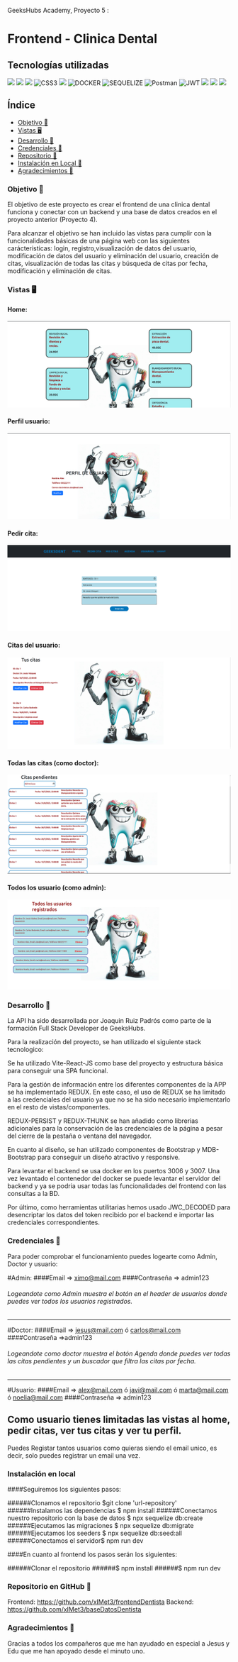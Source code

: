 GeeksHubs Academy, Proyecto 5 :
# Frontend - Clinica Dental

## Tecnologías utilizadas
<img src="https://camo.githubusercontent.com/268ac512e333b69600eb9773a8f80b7a251f4d6149642a50a551d4798183d621/68747470733a2f2f696d672e736869656c64732e696f2f62616467652f52656163742d3230323332413f7374796c653d666f722d7468652d6261646765266c6f676f3d7265616374266c6f676f436f6c6f723d363144414642" data-canonical-src="https://img.shields.io/badge/React-20232A?style=for-the-badge&amp;logo=react&amp;logoColor=61DAFB" style="max-width: 100%;"> <img src="https://user-images.githubusercontent.com/121863208/227808568-89a147ae-a047-4b1c-8065-9de44bd9bcb2.svg" style="max-width: 100%;"> <img src="https://camo.githubusercontent.com/ecd0d6fc3da2be7f3a92b0a5bb2d8a5ed5a97fba21dc59ae638caa548d79d88d/68747470733a2f2f696d672e736869656c64732e696f2f62616467652f6a61766173636970742d4546443831443f7374796c653d666f722d7468652d6261646765266c6f676f3d6a617661736372697074266c6f676f436f6c6f723d626c61636b" data-canonical-src="https://img.shields.io/badge/javascipt-EFD81D?style=for-the-badge&amp;logo=javascript&amp;logoColor=black" style="max-width: 100%;"> <img src="https://camo.githubusercontent.com/e6b67b27998fca3bccf4c0ee479fc8f9de09d91f389cccfbe6cb1e29c10cfbd7/68747470733a2f2f696d672e736869656c64732e696f2f62616467652f637373332d2532333135373242362e7376673f7374796c653d666f722d7468652d6261646765266c6f676f3d63737333266c6f676f436f6c6f723d7768697465" alt="CSS3" style="max-width: 100%;"> <img src="https://user-images.githubusercontent.com/121863208/227808650-2ae0204a-1c59-4789-bfa9-3f16b24b737d.svg" style="max-width: 100%;"> <img src="https://camo.githubusercontent.com/b184cf7adbab9f5464e80c0f5dd32c85393f6248499a57d743e619f4214391c4/68747470733a2f2f696d672e736869656c64732e696f2f62616467652f646f636b65722d3234393645443f7374796c653d666f722d7468652d6261646765266c6f676f3d646f636b6572266c6f676f436f6c6f723d7768697465" alt="DOCKER" data-canonical-src="https://img.shields.io/badge/docker-2496ED?style=for-the-badge&amp;logo=docker&amp;logoColor=white" style="max-width: 100%;">  <img src="https://camo.githubusercontent.com/c0303b8bf28065067be013ecbfa1447392b6d328a38362de9beb6d14f810544f/68747470733a2f2f696d672e736869656c64732e696f2f62616467652f73657175656c697a652d3343373643333f7374796c653d666f722d7468652d6261646765266c6f676f3d73657175656c697a65266c6f676f436f6c6f723d7768697465" alt="SEQUELIZE" data-canonical-src="https://img.shields.io/badge/sequelize-3C76C3?style=for-the-badge&amp;logo=sequelize&amp;logoColor=white" style="max-width: 100%;"> <img src="https://camo.githubusercontent.com/3f0e26b0951bab845a1bb9a7198ecca0da272e462921b6edd85879f3673b6927/68747470733a2f2f696d672e736869656c64732e696f2f62616467652f506f73746d616e2d4646364333373f7374796c653d666f722d7468652d6261646765266c6f676f3d706f73746d616e266c6f676f436f6c6f723d7768697465" alt="Postman" data-canonical-src="https://img.shields.io/badge/Postman-FF6C37?style=for-the-badge&amp;logo=postman&amp;logoColor=white" style="max-width: 100%;"> <img src="https://camo.githubusercontent.com/4590c0af4aeb1b75233885f86e80c1da8cb2afd401173a40e41370f5cad5db20/68747470733a2f2f696d672e736869656c64732e696f2f62616467652f4a57542d626c61636b3f7374796c653d666f722d7468652d6261646765266c6f676f3d4a534f4e253230776562253230746f6b656e73" alt="JWT" data-canonical-src="https://img.shields.io/badge/JWT-black?style=for-the-badge&amp;logo=JSON%20web%20tokens" style="max-width: 100%;"> <img src="https://user-images.githubusercontent.com/121863208/227808612-8d3f0fee-99d9-45d8-8274-6584c9ac0b38.svg" style="max-width: 100%;"> <img src="https://camo.githubusercontent.com/a101467fe68ef07bba498b3e4a62a62e861ef0fe93302a1076b01ae7893af544/68747470733a2f2f696d672e736869656c64732e696f2f62616467652f6e6f64652e6a732d3032364530303f7374796c653d666f722d7468652d6261646765266c6f676f3d6e6f64652e6a73266c6f676f436f6c6f723d7768697465" style="max-width: 100%;"> <img src="https://camo.githubusercontent.com/8286a45a106e1a3c07489f83a38159981d888518a740b59c807ffc1b7b1e2f7b/68747470733a2f2f696d672e736869656c64732e696f2f62616467652f657870726573732e6a732d2532333430346435392e7376673f7374796c653d666f722d7468652d6261646765266c6f676f3d65787072657373266c6f676f436f6c6f723d253233363144414642" style="max-width: 100%;">

## Índice

- [Objetivo 🎯](#objetivo)
- [Vistas 🖥️](#vistas)
- [Desarrollo 🔧](#desarrollo)
- [Credenciales 🔐](#credenciales)
- [Repositorio 💾](#repositorio)
- [Instalación en Local 💽](#instalacion)
- [Agradecimientos 👏](#agradecimientos)


###  Objetivo 🎯
 
El objetivo de este proyecto es crear el frontend de una clinica dental funciona y conectar con un backend y una base de datos creados en el proyecto anterior (Proyecto 4).

Para alcanzar el objetivo se han incluido las vistas para cumplir con la funcionalidades básicas de una página web con las siguientes carácteristicas: login, registro,visualización de datos del usuario, modificación de datos del usuario y eliminación del usuario, creación de citas, visualización de todas las citas y búsqueda de citas por fecha, modificación y eliminación de citas.

### Vistas 🖥️

#### Home:
![home](./img/home.png)

#### Perfil usuario:
![perfil](./img/Perfil.png)

#### Pedir cita:
![pedirCita](./img/pedirCita.png)

#### Citas del usuario:
![citasUsuario](./img/misCitas.png)

#### Todas las citas (como doctor):
![citasDoctor](./img/citasDoctor.png)

#### Todos los usuario (como admin):
![todosUsuarios](./img/todosUsuarios.png)



### Desarrollo 🔧

La API ha sido desarrollada por Joaquin Ruiz Padrós como parte de la formación Full Stack Developer de GeeksHubs. 

Para la realización del proyecto, se han utilizado el siguiente stack tecnologico:

Se ha utilizado Vite-React-JS como base del proyecto y estructura básica para conseguir una SPA funcional.

Para la gestión de información entre los diferentes componentes de la APP se ha implementado REDUX. En este caso, el uso de REDUX se ha limitado a las credenciales del usuario ya que no se ha sido necesario implementarlo en el resto de vistas/componentes.

REDUX-PERSIST y REDUX-THUNK se han añadido como librerias adicionales para la conservación de las credenciales de la página a pesar del cierre de la pestaña o ventana del navegador.

En cuanto al diseño, se han utilizado componentes de Bootstrap y MDB-Bootstrap para conseguir un diseño atractivo y responsive.

Para levantar el backend se usa docker en los puertos 3006 y 3007. Una vez levantado el contenedor del docker se puede levantar el servidor del backend y ya se podria usar todas las funcionalidades del frontend con las consultas a la BD.

Por último, como herramientas utilitarias hemos usado JWC_DECODED para desencriptar los datos del token recibido por el backend e importar las credenciales correspondientes.

### Credenciales 🔐

Para poder comprobar el funcionamiento puedes logearte como Admin, Doctor y usuario:

#Admin:
####Email => ximo@mail.com
####Contraseña => admin123

###### Logeandote como Admin muestra el botón en el header de usuarios donde puedes ver todos los usuarios registrados.
-----------------------------------------------------

#Doctor:
####Email => jesus@mail.com ó carlos@mail.com
####Contraseña =>admin123

###### Logeandote como doctor muestra el botón Agenda donde puedes ver todas las citas pendientes y un buscador que filtra las citas por fecha.
-----------------------------------------------------

#Usuario:
####Email => alex@mail.com ó javi@mail.com ó marta@mail.com ó noelia@mail.com
####Contraseña => admin123

Como usuario tienes limitadas las vistas al home, pedir citas, ver tus citas y ver tu perfil.
-----------------------------------------------------

Puedes Registar tantos usuarios como quieras siendo el email unico, es decir, solo puedes registrar un email una vez.

### Instalación en local

####Seguiremos los siguientes pasos:

######Clonamos el repositorio $git clone 'url-repository'
######Instalamos las dependencias $ npm install
######Conectamos nuestro repositorio con la base de datos $ npx sequelize db:create
######Ejecutamos las migraciones $ npx sequelize db:migrate
######Ejecutamos los seeders $ npx sequelize db:seed:all
######Conectamos el servidor$ npm run dev

####En cuanto al frontend los pasos serán los siguientes:

######Clonar el repositorio
######$ npm install
######$ npm run dev

###  Repositorio en GitHub 💾

Frontend: https://github.com/xIMet3/frontendDentista
Backend: https://github.com/xIMet3/baseDatosDentista

### Agradecimientos 👏
Gracias a todos los compañeros que me han ayudado en especial a Jesus y Edu que me han apoyado desde el minuto uno.
